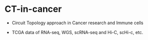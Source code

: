 # CT-in-cancer

- Circuit Topology approach in Cancer research and Immune cells

- TCGA data of RNA-seq, WGS, scRNA-seq and Hi-C, scHi-c, etc.
